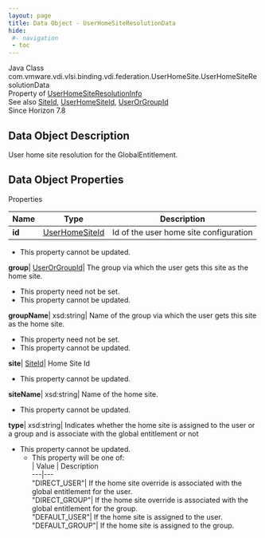 ```yaml
---
layout: page
title: Data Object - UserHomeSiteResolutionData
hide:
 #- navigation
 - toc
---
```






Java Class
    com.vmware.vdi.vlsi.binding.vdi.federation.UserHomeSite.UserHomeSiteResolutionData  
Property of
     [UserHomeSiteResolutionInfo](vdi.federation.UserHomeSite.UserHomeSiteResolutionInfo.md#field_detail)  
See also
     [SiteId](vdi.entity.SiteId.md), [UserHomeSiteId](vdi.entity.UserHomeSiteId.md), [UserOrGroupId](vdi.entity.UserOrGroupId.md)  
Since 
    Horizon 7.8

## Data Object Description 

User home site resolution for the GlobalEntitlement. 

## Data Object Properties

Properties

Name |  Type |  Description   
---|---|---  
**id**| [UserHomeSiteId](vdi.entity.UserHomeSiteId.md)|  Id of the user home site configuration   


* This property cannot be updated.

  
**group**| [UserOrGroupId](vdi.entity.UserOrGroupId.md)|  The group via which the user gets this site as the home site.   


* This property need not be set.
* This property cannot be updated.

  
**groupName**|  xsd:string|  Name of the group via which the user gets this site as the home site.   


* This property need not be set.
* This property cannot be updated.

  
**site**| [SiteId](vdi.entity.SiteId.md)|  Home Site Id   


* This property cannot be updated.

  
**siteName**|  xsd:string|  Name of the home site.   


* This property cannot be updated.

  
**type**|  xsd:string|  Indicates whether the home site is assigned to the user or a group and is associate with the global entitlement or not   


* This property cannot be updated.
  * This property will be one of:  
|  Value |  Description   
---|---  
"DIRECT_USER"| If the home site override is associated with the global entitlement for the user.  
"DIRECT_GROUP"| If the home site override is associated with the global entitlement for the group.  
"DEFAULT_USER"| If the home site is assigned to the user.  
"DEFAULT_GROUP"| If the home site is assigned to the group.  

  
  
  
   
  
  

